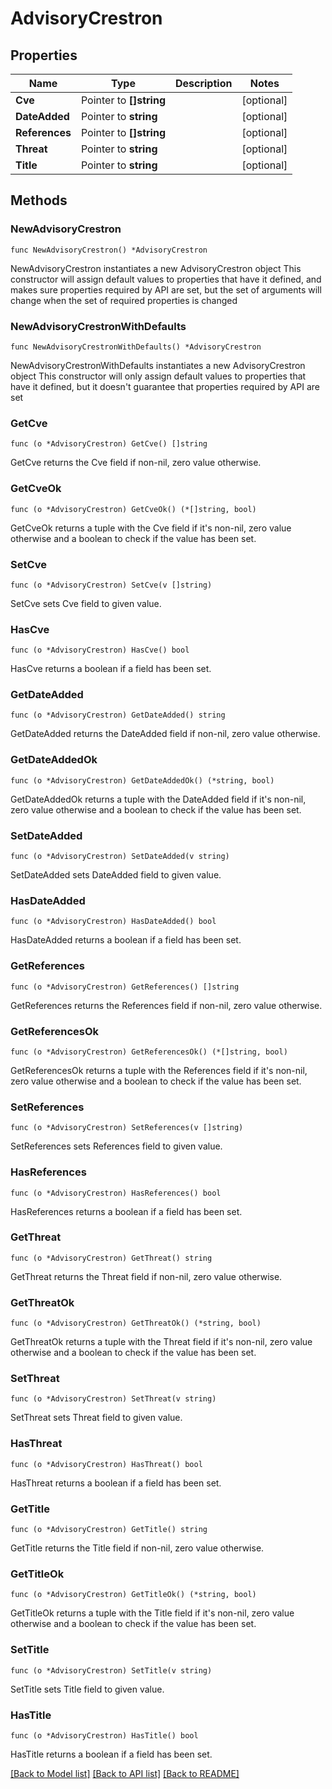 # AdvisoryCrestron

## Properties

Name | Type | Description | Notes
------------ | ------------- | ------------- | -------------
**Cve** | Pointer to **[]string** |  | [optional] 
**DateAdded** | Pointer to **string** |  | [optional] 
**References** | Pointer to **[]string** |  | [optional] 
**Threat** | Pointer to **string** |  | [optional] 
**Title** | Pointer to **string** |  | [optional] 

## Methods

### NewAdvisoryCrestron

`func NewAdvisoryCrestron() *AdvisoryCrestron`

NewAdvisoryCrestron instantiates a new AdvisoryCrestron object
This constructor will assign default values to properties that have it defined,
and makes sure properties required by API are set, but the set of arguments
will change when the set of required properties is changed

### NewAdvisoryCrestronWithDefaults

`func NewAdvisoryCrestronWithDefaults() *AdvisoryCrestron`

NewAdvisoryCrestronWithDefaults instantiates a new AdvisoryCrestron object
This constructor will only assign default values to properties that have it defined,
but it doesn't guarantee that properties required by API are set

### GetCve

`func (o *AdvisoryCrestron) GetCve() []string`

GetCve returns the Cve field if non-nil, zero value otherwise.

### GetCveOk

`func (o *AdvisoryCrestron) GetCveOk() (*[]string, bool)`

GetCveOk returns a tuple with the Cve field if it's non-nil, zero value otherwise
and a boolean to check if the value has been set.

### SetCve

`func (o *AdvisoryCrestron) SetCve(v []string)`

SetCve sets Cve field to given value.

### HasCve

`func (o *AdvisoryCrestron) HasCve() bool`

HasCve returns a boolean if a field has been set.

### GetDateAdded

`func (o *AdvisoryCrestron) GetDateAdded() string`

GetDateAdded returns the DateAdded field if non-nil, zero value otherwise.

### GetDateAddedOk

`func (o *AdvisoryCrestron) GetDateAddedOk() (*string, bool)`

GetDateAddedOk returns a tuple with the DateAdded field if it's non-nil, zero value otherwise
and a boolean to check if the value has been set.

### SetDateAdded

`func (o *AdvisoryCrestron) SetDateAdded(v string)`

SetDateAdded sets DateAdded field to given value.

### HasDateAdded

`func (o *AdvisoryCrestron) HasDateAdded() bool`

HasDateAdded returns a boolean if a field has been set.

### GetReferences

`func (o *AdvisoryCrestron) GetReferences() []string`

GetReferences returns the References field if non-nil, zero value otherwise.

### GetReferencesOk

`func (o *AdvisoryCrestron) GetReferencesOk() (*[]string, bool)`

GetReferencesOk returns a tuple with the References field if it's non-nil, zero value otherwise
and a boolean to check if the value has been set.

### SetReferences

`func (o *AdvisoryCrestron) SetReferences(v []string)`

SetReferences sets References field to given value.

### HasReferences

`func (o *AdvisoryCrestron) HasReferences() bool`

HasReferences returns a boolean if a field has been set.

### GetThreat

`func (o *AdvisoryCrestron) GetThreat() string`

GetThreat returns the Threat field if non-nil, zero value otherwise.

### GetThreatOk

`func (o *AdvisoryCrestron) GetThreatOk() (*string, bool)`

GetThreatOk returns a tuple with the Threat field if it's non-nil, zero value otherwise
and a boolean to check if the value has been set.

### SetThreat

`func (o *AdvisoryCrestron) SetThreat(v string)`

SetThreat sets Threat field to given value.

### HasThreat

`func (o *AdvisoryCrestron) HasThreat() bool`

HasThreat returns a boolean if a field has been set.

### GetTitle

`func (o *AdvisoryCrestron) GetTitle() string`

GetTitle returns the Title field if non-nil, zero value otherwise.

### GetTitleOk

`func (o *AdvisoryCrestron) GetTitleOk() (*string, bool)`

GetTitleOk returns a tuple with the Title field if it's non-nil, zero value otherwise
and a boolean to check if the value has been set.

### SetTitle

`func (o *AdvisoryCrestron) SetTitle(v string)`

SetTitle sets Title field to given value.

### HasTitle

`func (o *AdvisoryCrestron) HasTitle() bool`

HasTitle returns a boolean if a field has been set.


[[Back to Model list]](../README.md#documentation-for-models) [[Back to API list]](../README.md#documentation-for-api-endpoints) [[Back to README]](../README.md)


